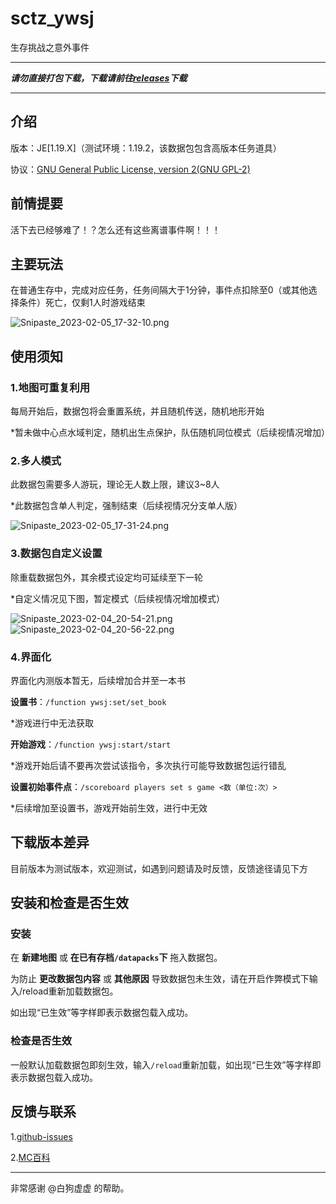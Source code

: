 # sctz_ywsj

 生存挑战之意外事件

--------------------

***请勿直接打包下载，下载请前往[releases](https://github.com/friends-xiaohuli/sctz_ywsj/releases)下载***

--------------------

## 介绍

版本：JE[1.19.X]（测试环境：1.19.2，该数据包包含高版本任务道具）

协议：[GNU General Public License, version 2(GNU GPL-2)](https://www.gnu.org/licenses/old-licenses/gpl-2.0.txt)

## 前情提要

活下去已经够难了！？怎么还有这些离谱事件啊！！！

## 主要玩法

在普通生存中，完成对应任务，任务间隔大于1分钟，事件点扣除至0（或其他选择条件）死亡，仅剩1人时游戏结束

![Snipaste_2023-02-05_17-32-10.png](https://s2.loli.net/2023/02/05/kNYKaoeymbsAG8O.png)


## 使用须知

### 1.地图可重复利用

每局开始后，数据包将会重置系统，并且随机传送，随机地形开始

*暂未做中心点水域判定，随机出生点保护，队伍随机同位模式（后续视情况增加）

### 2.多人模式

此数据包需要多人游玩，理论无人数上限，建议3~8人

*此数据包含单人判定，强制结束（后续视情况分支单人版）

![Snipaste_2023-02-05_17-31-24.png](https://s2.loli.net/2023/02/05/lAuomg4W16PVJHG.png)

### 3.数据包自定义设置

除重载数据包外，其余模式设定均可延续至下一轮

*自定义情况见下图，暂定模式（后续视情况增加模式）

![Snipaste_2023-02-04_20-54-21.png](https://s2.loli.net/2023/02/04/KeDiu7xOWV3wrGR.png)
![Snipaste_2023-02-04_20-56-22.png](https://s2.loli.net/2023/02/04/5FdbhuDcWgrSTOk.png)

### 4.界面化

界面化内测版本暂无，后续增加合并至一本书

**设置书**：`/function ywsj:set/set_book`

*游戏进行中无法获取

**开始游戏**：`/function ywsj:start/start`

*游戏开始后请不要再次尝试该指令，多次执行可能导致数据包运行错乱

**设置初始事件点**：`/scoreboard players set s game <数（单位:次）>`

*后续增加至设置书，游戏开始前生效，进行中无效

## 下载版本差异

目前版本为测试版本，欢迎测试，如遇到问题请及时反馈，反馈途径请见下方

## 安装和检查是否生效

### 安装

在 **新建地图** 或 **在已有存档`/datapacks`下** 拖入数据包。

为防止 **更改数据包内容** 或 **其他原因** 导致数据包未生效，请在开启作弊模式下输入/reload重新加载数据包。

如出现“已生效”等字样即表示数据包载入成功。

### 检查是否生效

一般默认加载数据包即刻生效，输入`/reload`重新加载，如出现“已生效”等字样即表示数据包载入成功。


## 反馈与联系

1.[github-issues](https://github.com/friends-xiaohuli/sctz_ywsj/issues)

2.[MC百科]()

--------------------

非常感谢 @白狗虚虚 的帮助。